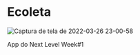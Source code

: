 # Ecoleta

![Captura de tela de 2022-03-26 23-00-58](https://user-images.githubusercontent.com/40863800/160264720-7d2246d9-2534-49b6-be1c-fcc1e36812bb.png)

App do Next Level Week#1
